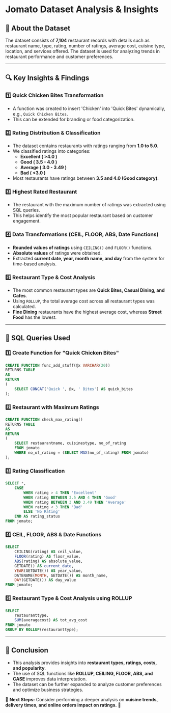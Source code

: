 # Jomato Dataset Analysis & Insights

## 📌 About the Dataset
The dataset consists of **7,104** restaurant records with details such as restaurant name, type, rating, number of ratings, average cost, cuisine type, location, and services offered. The dataset is used for analyzing trends in restaurant performance and customer preferences.

---

## 🔍 **Key Insights & Findings**

### **1️⃣ Quick Chicken Bites Transformation**
- A function was created to insert 'Chicken' into 'Quick Bites' dynamically, e.g., `Quick Chicken Bites`.
- This can be extended for branding or food categorization.

### **2️⃣ Rating Distribution & Classification**
- The dataset contains restaurants with ratings ranging from **1.0 to 5.0**.
- We classified ratings into categories:
  - **Excellent ( >4.0 )**
  - **Good ( 3.5 - 4.0 )**
  - **Average ( 3.0 - 3.49 )**
  - **Bad ( <3.0 )**
- Most restaurants have ratings between **3.5 and 4.0 (Good category)**.

### **3️⃣ Highest Rated Restaurant**
- The restaurant with the maximum number of ratings was extracted using SQL queries.
- This helps identify the most popular restaurant based on customer engagement.

### **4️⃣ Data Transformations (CEIL, FLOOR, ABS, Date Functions)**
- **Rounded values of ratings** using `CEILING()` and `FLOOR()` functions.
- **Absolute values** of ratings were obtained.
- Extracted **current date, year, month name, and day** from the system for time-based analysis.

### **5️⃣ Restaurant Type & Cost Analysis**
- The most common restaurant types are **Quick Bites, Casual Dining, and Cafes**.
- Using `ROLLUP`, the total average cost across all restaurant types was calculated.
- **Fine Dining** restaurants have the highest average cost, whereas **Street Food** has the lowest.
---

## 📌 **SQL Queries Used**

### **1️⃣ Create Function for "Quick Chicken Bites"**
```sql
CREATE FUNCTION func_add_stuff(@x VARCHAR(20))
RETURNS TABLE 
AS
RETURN 
(
    SELECT CONCAT('Quick ', @x, ' Bites') AS quick_bites
);
```

### **2️⃣ Restaurant with Maximum Ratings**
```sql
CREATE FUNCTION check_max_rating()
RETURNS TABLE 
AS
RETURN 
(
    SELECT restaurantname, cuisinestype, no_of_rating 
    FROM jomato
    WHERE no_of_rating = (SELECT MAX(no_of_rating) FROM jomato)
);
```

### **3️⃣ Rating Classification**
```sql
SELECT *, 
    CASE 
        WHEN rating > 4 THEN 'Excellent'
        WHEN rating BETWEEN 3.5 AND 4 THEN 'Good'
        WHEN rating BETWEEN 3 AND 3.49 THEN 'Average'
        WHEN rating < 3 THEN 'Bad'
        ELSE 'No Rating' 
    END AS rating_status
FROM jomato;
```

### **4️⃣ CEIL, FLOOR, ABS & Date Functions**
```sql
SELECT 
    CEILING(rating) AS ceil_value, 
    FLOOR(rating) AS floor_value, 
    ABS(rating) AS absolute_value,
    GETDATE() AS current_date,
    YEAR(GETDATE()) AS year_value,
    DATENAME(MONTH, GETDATE()) AS month_name,
    DAY(GETDATE()) AS day_value
FROM jomato;
```

### **5️⃣ Restaurant Type & Cost Analysis using ROLLUP**
```sql
SELECT 
    restauranttype, 
    SUM(averagecost) AS tot_avg_cost
FROM jomato
GROUP BY ROLLUP(restauranttype);
```

---

## 📌 **Conclusion**
- This analysis provides insights into **restaurant types, ratings, costs, and popularity**.
- The use of SQL functions like **ROLLUP, CEILING, FLOOR, ABS, and CASE** improves data interpretation.
- The dataset can be further expanded to analyze customer preferences and optimize business strategies.

📢 **Next Steps:** Consider performing a deeper analysis on **cuisine trends, delivery times, and online orders impact on ratings.** 🚀
